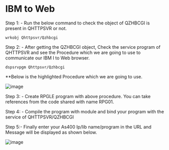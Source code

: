 # IBM to Web

Step 1: - Run the below command to check the object of QZHBCGI is present in QHTTPSVR or not.

    wrkobj Qhttpsvr/Qzhbcgi

Step 2: - After getting the QZHBCGI object, Check the service program of QHTTPSVR and see the Procedure which we are going to use to communicate our IBM I to Web browser.

    dspsrvpgm Qhttpsvr/Qzhbcgi

**Below is the highlighted Procedure which we are going to use.

![image](https://user-images.githubusercontent.com/42302678/107365601-08b3b100-6b03-11eb-8ae7-215a66f970e6.png)
 
Step 3: - Create RPGLE program with above procedure. You can take references from the code shared with name RPG01.

Step 4: - Compile the program with module and bind your program with the service of QHTTPSVR/QZHBCGI

Step 5:- Finally enter your As400 Ip/lib name/program in the URL and Message will be displayed as shown below.

![image](https://user-images.githubusercontent.com/42302678/107364663-bfaf2d00-6b01-11eb-8551-db5a7f1d16b2.png)
 

